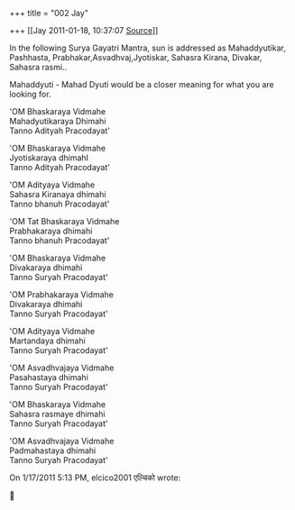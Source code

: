 +++
title = "002 Jay"

+++
[[Jay	2011-01-18, 10:37:07 [Source](https://groups.google.com/g/samskrita/c/wKwopeB2obI)]]



In the following Surya Gayatri Mantra, sun is addressed as Mahaddyutikar, Pashhasta, Prabhakar,Asvadhvaj,Jyotiskar, Sahasra Kirana, Divakar, Sahasra rasmi..  
  
  
Mahaddyuti - Mahad Dyuti would be a closer meaning for what you are looking for.  
  
  
  
'OM Bhaskaraya Vidmahe  
Mahadyutikaraya Dhimahi  
Tanno Adityah Pracodayat'  
  
'OM Bhaskaraya Vidmahe  
Jyotiskaraya dhimahI  
Tanno Adityah Pracodayat'  
  
  
'OM Adityaya Vidmahe  
Sahasra Kiranaya dhimahi  
Tanno bhanuh Pracodayat'  
  
'OM Tat Bhaskaraya Vidmahe  
Prabhakaraya dhimahi  
Tanno bhanuh Pracodayat'  
  
'OM Bhaskaraya Vidmahe  
Divakaraya dhimahi  
Tanno Suryah Pracodayat'  
  
'OM Prabhakaraya Vidmahe  
Divakaraya dhimahi  
Tanno Suryah Pracodayat'  
  
'OM Adityaya Vidmahe  
Martandaya dhimahi  
Tanno Suryah Pracodayat'  
  
'OM Asvadhvajaya Vidmahe  
Pasahastaya dhimahi  
Tanno Suryah Pracodayat'  
  
'OM Bhaskaraya Vidmahe  
Sahasra rasmaye dhimahi  
Tanno Suryah Pracodayat'  
  
'OM Asvadhvajaya Vidmahe  
Padmahastaya dhimahi  
Tanno Suryah Pracodayat'

  
  
  
On 1/17/2011 5:13 PM, elcico2001 एल्चिको wrote:



